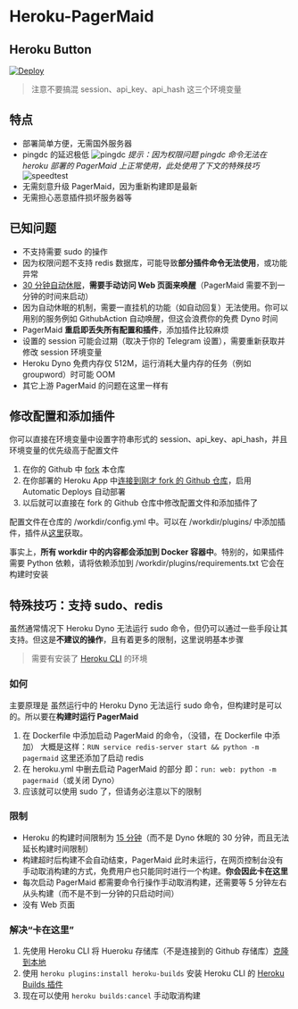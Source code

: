 # Heroku-PagerMaid

## Heroku Button

[![Deploy](https://www.herokucdn.com/deploy/button.svg)](https://heroku.com/deploy)

> 注意不要搞混 session、api_key、api_hash 这三个环境变量

## 特点

 - 部署简单方便，无需国外服务器
 - pingdc 的延迟极低
 ![pingdc](https://s3.bmp.ovh/imgs/2022/03/26df8e3edc351d6e.jpg)
 _提示：因为权限问题 pingdc 命令无法在 heroku 部署的 PagerMaid 上正常使用，此处使用了下文的特殊技巧_
 ![speedtest](https://s3.bmp.ovh/imgs/2022/03/e41b8cf0fe549d0e.jpg)
 - 无需刻意升级 PagerMaid，因为重新构建即是最新
 - 无需担心恶意插件损坏服务器等

## 已知问题

- 不支持需要 sudo 的操作
- 因为权限问题不支持 redis 数据库，可能导致**部分插件命令无法使用**，或功能异常
- [30 分钟自动休眠](https://devcenter.heroku.com/articles/free-dyno-hours#dyno-sleeping)，**需要手动访问 Web 页面来唤醒**（PagerMaid 需要不到一分钟的时间来启动）
- 因为自动休眠的机制，需要一直挂机的功能（如自动回复）无法使用。你可以用别的服务例如 GithubAction 自动唤醒，但这会浪费你的免费 Dyno 时间
- PagerMaid **重启即丢失所有配置和插件**，添加插件比较麻烦
- 设置的 session 可能会过期（取决于你的 Telegram 设置），需要重新获取并修改 session 环境变量
- Heroku Dyno 免费内存仅 512M，运行消耗大量内存的任务（例如 groupword）时可能 OOM
- 其它上游 PagerMaid 的问题在这里一样有

## 修改配置和添加插件

你可以直接在环境变量中设置字符串形式的 session、api_key、api_hash，并且环境变量的优先级高于配置文件

1. 在你的 Github 中 [fork](https://docs.github.com/cn/get-started/quickstart/fork-a-repo) 本仓库
2. 在你部署的 Heroku App 中[连接到刚才 fork 的 Github 仓库](https://devcenter.heroku.com/articles/github-integration)，启用 Automatic Deploys 自动部署
3. 以后就可以直接在 fork 的 Github 仓库中修改配置文件和添加插件了

配置文件在仓库的 /workdir/config.yml 中。可以在 /workdir/plugins/ 中添加插件，插件从[这里](https://gitlab.com/Xtao-Labs/PagerMaid_Plugins)获取。

事实上，**所有 workdir 中的内容都会添加到 Docker 容器中**。特别的，如果插件需要 Python 依赖，请将依赖添加到 /workdir/plugins/requirements.txt 它会在构建时安装

## 特殊技巧：支持 sudo、redis

虽然通常情况下 Heroku Dyno 无法运行 sudo 命令，但仍可以通过一些手段让其支持。但这是**不建议的操作**，且有着更多的限制，这里说明基本步骤

> 需要有安装了 [Heroku CLI](https://devcenter.heroku.com/articles/heroku-cli) 的环境

### 如何

主要原理是 虽然运行中的 Heroku Dyno 无法运行 sudo 命令，但构建时是可以的。所以要在**构建时运行 PagerMaid**

1. 在 Dockerfile 中添加启动 PagerMaid 的命令，（没错，在 Dockerfile 中添加）
大概是这样：`RUN service redis-server start && python -m pagermaid` 这里还添加了启动 redis
2. 在 heroku.yml 中删去启动 PagerMaid 的部分
即：`run: web: python -m pagermaid`（或关闭 Dyno）
3. 应该就可以使用 sudo 了，但请务必注意以下的限制

### 限制

- Heroku 的构建时间限制为 [15 分钟](https://devcenter.heroku.com/articles/limits#slug-compilation)（而不是 Dyno 休眠的 30 分钟，而且无法延长构建时间限制）
- 构建超时后构建不会自动结束，PagerMaid 此时未运行，在网页控制台没有手动取消构建的方式，免费用户也只能同时进行一个构建。**你会因此卡在这里**
- 每次启动 PagerMaid 都需要命令行操作手动取消构建，还需要等 5 分钟左右从头构建（而不是不到一分钟的只启动时间）
- 没有 Web 页面

### 解决“卡在这里”

1. 先使用 Heroku CLI 将 Hueroku 存储库（不是连接到的 Github 存储库）[克隆到本地](https://devcenter.heroku.com/articles/git-clone-heroku-app)
2. 使用 `heroku plugins:install heroku-builds` 安装 Heroku CLI 的 [Heroku Builds 插件](https://github.com/heroku/heroku-builds)
3. 现在可以使用 `heroku builds:cancel` 手动取消构建

